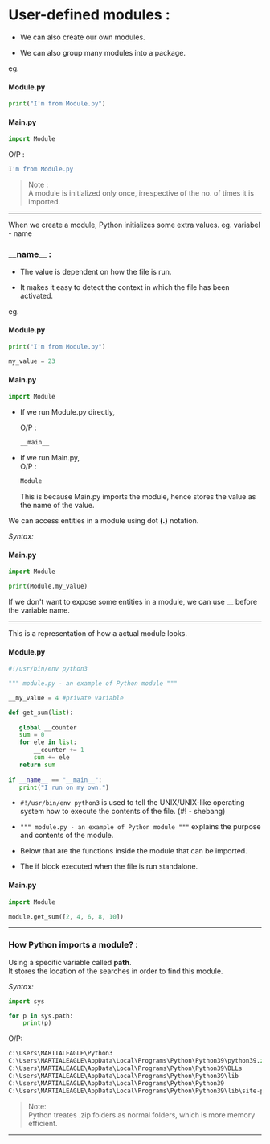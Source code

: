 # **User-defined modules :**  

* We can also create our own modules.

* We can also group many modules into a package.  

eg.  

#### Module.py

```python
print("I'm from Module.py")
```
#### Main.py

```python
import Module
```

O/P :

```python
I'm from Module.py
```  


>Note :  
A module is initialized only once, irrespective of the no. of times it is imported.

___


When we create a module, Python initializes some extra values.
eg. variabel - name

### **\_\_name\_\_ :**  

* The value is dependent on how the file is run.  

* It makes it easy to detect the context in which the file has been activated. 

eg.  

#### Module.py

```python
print("I'm from Module.py")

my_value = 23
```
#### Main.py

```python
import Module
```

* If we run Module.py directly,  

    O/P :  
    ```python
    __main__
    ```
* If we run Main.py,  
    O/P :
    ```python
    Module
    ```
    This is because Main.py imports the module, hence stores the value as the name of the value.  

We can access entities in a module using dot **(.)** notation.

*Syntax:*

#### Main.py
```python
import Module  

print(Module.my_value)
```

If we don't want to expose some entities in a module, we can use **__** before the variable name.  


 ___

This is a representation of how a actual module looks.

#### Module.py

 ```python
 #!/usr/bin/env python3 

""" module.py - an example of Python module """

__my_value = 4 #private variable

def get_sum(list):
    
    global __counter
    sum = 0
    for ele in list:
        __counter += 1
        sum += ele
    return sum
    
if __name__ == "__main__":
    print("I run on my own.")
```

* `#!/usr/bin/env python3` is used to tell the UNIX/UNIX-like operating system how to execute the contents of the file. (#! - shebang) 

* `""" module.py - an example of Python module """` explains the purpose and contents of the module.  

* Below that are the functions inside the module that can be imported.  

* The if block executed when the file is run standalone.

#### Main.py

```python
import Module

module.get_sum([2, 4, 6, 8, 10])
```
___

### **How Python imports a module? :**

Using a specific variable called **path**.  
It stores the location of the searches in order to find this module.


*Syntax:*

```python
import sys

for p in sys.path:
    print(p)
```
O/P:

```python
c:\Users\MARTIALEAGLE\Python3
C:\Users\MARTIALEAGLE\AppData\Local\Programs\Python\Python39\python39.zip
C:\Users\MARTIALEAGLE\AppData\Local\Programs\Python\Python39\DLLs
C:\Users\MARTIALEAGLE\AppData\Local\Programs\Python\Python39\lib
C:\Users\MARTIALEAGLE\AppData\Local\Programs\Python\Python39
C:\Users\MARTIALEAGLE\AppData\Local\Programs\Python\Python39\lib\site-packages
```

>Note:  
Python treates .zip folders as normal folders, which is more memory efficient.  
___